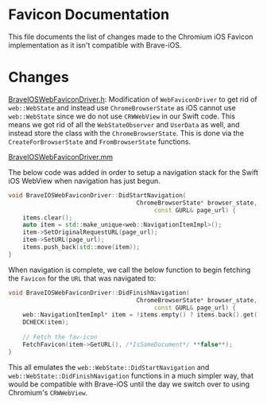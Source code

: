 # Favicon Documentation

This file documents the list of changes made to the Chromium iOS Favicon implementation as it isn't compatible with Brave-iOS.


# Changes

[BraveIOSWebFaviconDriver.h](https://github.com/brave/brave-core/blob/master/ios/browser/favicon/brave_ios_web_favicon_driver.h): Modification of `WebFaviconDriver` to get rid of `web::WebState` and instead use `ChromeBrowserState` as iOS cannot use `web::WebState` since we do not use `CRWWebView` in our Swift code. This means we got rid of all the `WebStateObserver` and `UserData` as well, and instead store the class with the `ChromeBrowserState`. This is done via the `CreateForBrowserState` and `FromBrowserState` functions.

[BraveIOSWebFaviconDriver.mm](https://github.com/brave/brave-core/blob/master/ios/browser/favicon/brave_ios_web_favicon_driver.mm)

The below code was added in order to setup a navigation stack for the Swift iOS WebView when navigation has just begun.
```c++
void BraveIOSWebFaviconDriver::DidStartNavigation(
                                    ChromeBrowserState* browser_state, 
                                         const GURL& page_url) {
    items.clear();
    auto item = std::make_unique<web::NavigationItemImpl>();
    item->SetOriginalRequestURL(page_url);
    item->SetURL(page_url);
    items.push_back(std::move(item));
}
```

When navigation is complete, we call the below function to begin fetching the `Favicon` for the `URL` that was navigated to:
```c++
void BraveIOSWebFaviconDriver::DidFinishNavigation(
                                    ChromeBrowserState* browser_state, 
                                         const GURL& page_url) {
    web::NavigationItemImpl* item = !items.empty() ? items.back().get() : nullptr;
    DCHECK(item);
    
    // Fetch the fav-icon
    FetchFavicon(item->GetURL(), /*IsSameDocument*/ **false**);
}
```

This all emulates the `web::WebState::DidStartNavigation` and `web::WebState::DidFinishNavigation` functions in a much simpler way, that would be compatible with Brave-iOS until the day we switch over to using Chromium's `CRWWebView`.